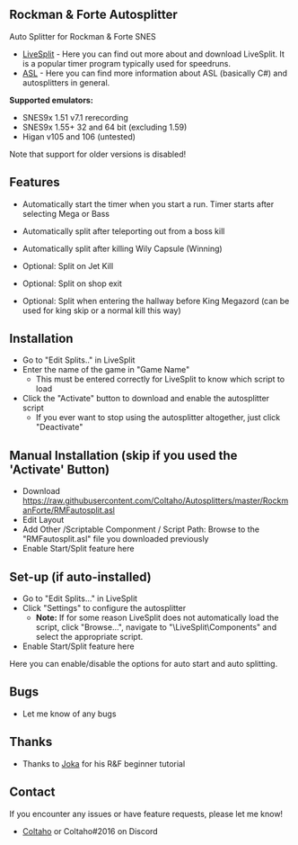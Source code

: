 ## Rockman & Forte Autosplitter
 
Auto Splitter for Rockman & Forte SNES

- [LiveSplit](http://livesplit.github.io/) - Here you can find out more about and download LiveSplit. It is a popular timer program typically used for speedruns.
- [ASL](https://github.com/LiveSplit/LiveSplit/blob/master/Documentation/Auto-Splitters.md) - Here you can find more information about ASL (basically C#) and autosplitters in general.

**Supported emulators:**
 - SNES9x 1.51 v7.1 rerecording
 - SNES9x 1.55+ 32 and 64 bit (excluding 1.59)
 - Higan v105 and 106 (untested)
 
 Note that support for older versions is disabled!
 
## Features

- Automatically start the timer when you start a run. Timer starts after selecting Mega or Bass
- Automatically split after teleporting out from a boss kill
- Automatically split after killing Wily Capsule (Winning)

- Optional: Split on Jet Kill
- Optional: Split on shop exit
- Optional: Split when entering the hallway before King Megazord (can be used for king skip or a normal kill this way)


## Installation 

- Go to "Edit Splits.." in LiveSplit
- Enter the name of the game in "Game Name"
  - This must be entered correctly for LiveSplit to know which script to load
- Click the "Activate" button to download and enable the autosplitter script
  - If you ever want to stop using the autosplitter altogether, just click "Deactivate"

## Manual Installation (skip if you used the 'Activate' Button)

- Download https://raw.githubusercontent.com/Coltaho/Autosplitters/master/RockmanForte/RMFautosplit.asl
- Edit Layout
- Add Other /Scriptable Componment / Script Path: Browse to the "RMFautosplit.asl" file you downloaded previously
- Enable Start/Split feature here
  
## Set-up (if auto-installed)

- Go to "Edit Splits..." in LiveSplit
- Click "Settings" to configure the autosplitter
  - **Note:** If for some reason LiveSplit does not automatically load the script, click "Browse...", navigate to "\LiveSplit\Components\" and select the appropriate script.
- Enable Start/Split feature here
  
Here you can enable/disable the options for auto start and auto splitting.

## Bugs

- Let me know of any bugs

## Thanks

- Thanks to [Joka](http://twitch.tv/jokaah) for his R&F beginner tutorial

## Contact

If you encounter any issues or have feature requests, please let me know! 

- [Coltaho](http://twitch.tv/Coltaho) or Coltaho#2016 on Discord
